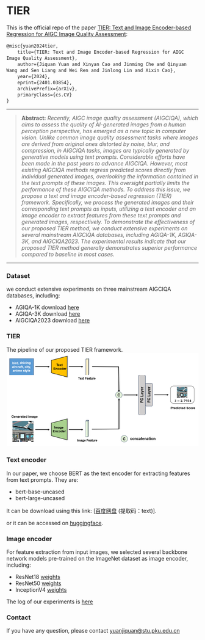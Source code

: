 # TIER

This is the official repo of the paper [TIER: Text and Image Encoder-based Regression for AIGC Image Quality Assessment](https://arxiv.org/abs/2401.03854):
  ```
@misc{yuan2024tier,
      title={TIER: Text and Image Encoder-based Regression for AIGC Image Quality Assessment}, 
      author={Jiquan Yuan and Xinyan Cao and Jinming Che and Qinyuan Wang and Sen Liang and Wei Ren and Jinlong Lin and Xixin Cao},
      year={2024},
      eprint={2401.03854},
      archivePrefix={arXiv},
      primaryClass={cs.CV}
}
```
<hr />

> **Abstract:** *Recently, AIGC image quality assessment (AIGCIQA), which aims to assess the quality of AI-generated images from a human perception perspective, has emerged as a new topic in computer vision. Unlike common image quality assessment tasks where images are derived from original ones distorted by noise, blur, and compression, in AIGCIQA tasks, images are typically generated by generative models using text prompts. Considerable efforts have been made in the past years to advance AIGCIQA. However, most existing AIGCIQA methods regress predicted scores directly from individual generated images, overlooking the information contained in the text prompts of these images. This oversight partially limits the performance of these AIGCIQA methods. To address this issue, we propose a text and image encoder-based regression (TIER) framework. Specifically, we process the generated images and their corresponding text prompts as inputs, utilizing a text encoder and an image encoder to extract features from these text prompts and generated images, respectively. To demonstrate the effectiveness of our proposed TIER method, we conduct extensive experiments on several mainstream AIGCIQA databases, including AGIQA-1K, AGIQA-3K, and AIGCIQA2023. The experimental results indicate that our proposed TIER method generally demonstrates superior performance compared to baseline in most cases.* 
<hr />


### Dataset
we conduct extensive experiments on three mainstream AIGCIQA databases, including: 
-  AGIQA-1K download [here](https://github.com/lcysyzxdxc/AGIQA-1k-Database)
-  AGIQA-3K download [here](https://github.com/lcysyzxdxc/AGIQA-3k-Database)
-  AIGCIQA2023 download [here](https://github.com/wangjiarui153/AIGCIQA2023)

### TIER
The pipeline of our proposed TIER framework.
![TIER](https://github.com/jiquan123/TIER/blob/main/Fig/TIER.png)

### Text encoder
In our paper, we choose BERT as the text encoder for extracting features from text prompts. They are:
-  bert-base-uncased
-  bert-large-uncased

It can be download using this link: [[百度网盘](https://pan.baidu.com/s/19TDTIm6_0QJtm8N1YlfMjg) (提取码：text)].

or it can be accessed on [huggingface](https://huggingface.co/docs/transformers/installation).


### Image encoder
For feature extraction from input images, we selected several backbone
network models pre-trained on the ImageNet dataset as image encoder, including:
-  ResNet18 [weights](https://download.pytorch.org/models/resnet18-f37072fd.pth)
-  ResNet50 [weights](https://download.pytorch.org/models/resnet50-0676ba61.pth)
-  InceptionV4 [weights](http://data.lip6.fr/cadene/pretrainedmodels/inceptionv4-8e4777a0.pth)


The log of our experiments is [here](https://github.com/jiquan123/TIER/blob/main/exp/TIER.log)

### Contact
If you have any question, please contact yuanjiquan@stu.pku.edu.cn
